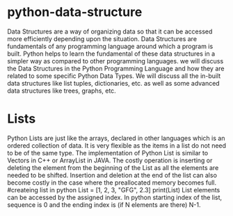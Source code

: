 # python-data-structure


Data Structures are a way of organizing data so that it can be accessed more efficiently depending upon the situation.
Data Structures are fundamentals of any programming language around which a program is built. 
Python helps to learn the fundamental of these data structures in a simpler way as compared to other programming languages.
we will discuss the Data Structures in the Python Programming Language and how they are related to some specific Python Data Types. 
We will discuss all the in-built data structures like list tuples, dictionaries, etc. as well as some advanced data structures like trees, graphs, etc.
# Lists

Python Lists are just like the arrays, declared in other languages which is an ordered collection of data.
It is very flexible as the items in a list do not need to be of the same type.
The implementation of Python List is similar to Vectors in C++ or ArrayList in JAVA. 
The costly operation is inserting or deleting the element from the beginning of the List as all the elements are needed to be shifted.
Insertion and deletion at the end of the list can also become costly in the case where the preallocated memory becomes full.
#createing list in python
List = [1, 2,  3, "GFG", 2.3]
print(List)
List elements can be accessed by the assigned index. In python starting index of the list, sequence is 0 and the ending index is (if N elements are there) N-1.
